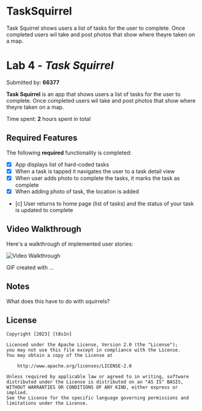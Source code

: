 # TaskSquirrel
 Task Squirrel shows users a list of tasks for the user to complete. Once completed users wil take and post photos that show where theyre taken on a map.

# Lab 4 - *Task Squirrel*

Submitted by: **66377**

**Task Squirrel** is an app that shows users a list of tasks for the user to complete. Once completed users wil take and post photos that show where theyre taken on a map.

Time spent: **2** hours spent in total

## Required Features

The following **required** functionality is completed:

- [x] App displays list of hard-coded tasks
- [x] When a task is tapped it navigates the user to a task detail view
- [x] When user adds photo to complete the tasks, it marks the task as complete
- [x] When adding photo of task, the location is added
- [c] User returns to home page (list of tasks) and the status of your task is updated to complete

## Video Walkthrough

Here's a walkthrough of implemented user stories:

<img src='http://g.recordit.co/YW89ESa3fA.gif' title='Video Walkthrough' width='' alt='Video Walkthrough' />

<!-- Replace this with whatever GIF tool you used! -->
GIF created with ...  
<!-- Recommended tools:
[RecordIt](https://recordit.co/) for macOS -->

## Notes

What does this have to do with squirrels?

## License

    Copyright [2023] [t8s1n]

    Licensed under the Apache License, Version 2.0 (the "License");
    you may not use this file except in compliance with the License.
    You may obtain a copy of the License at

        http://www.apache.org/licenses/LICENSE-2.0

    Unless required by applicable law or agreed to in writing, software
    distributed under the License is distributed on an "AS IS" BASIS,
    WITHOUT WARRANTIES OR CONDITIONS OF ANY KIND, either express or implied.
    See the License for the specific language governing permissions and
    limitations under the License.
